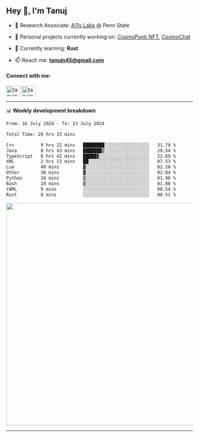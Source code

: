 <h2>Hey 👋, I'm Tanuj</h2>

- 🔬 Research Associate: [A11y Labs](https://a11y.ist.psu.edu/) @ Penn State 

- 🔭 Personal projects currently working on: [CosmoPunk NFT](https://github.com/tanujn45/CosmoNFT), [CosmoChat](https://github.com/tanujn45/CosmoChat)

- 🌱 Currently learning: **Rust**

- 📫 Reach me: **tanujn45@gmail.com**

<h4 align="left">Connect with me:</h4>
<p align="left">
<a href="https://twitter.com/tanujn45" target="blank"><img align="center" src="https://raw.githubusercontent.com/rahuldkjain/github-profile-readme-generator/master/src/images/icons/Social/twitter.svg" alt="tanujn45" height="28" width="38" /></a>
<a href="https://linkedin.com/in/tanujn45" target="blank"><img align="center" src="https://raw.githubusercontent.com/rahuldkjain/github-profile-readme-generator/master/src/images/icons/Social/linked-in-alt.svg" alt="tanujn45" height="28" width="38" /></a>
</p>

-------

📊 **Weekly development breakdown**
<!--START_SECTION:waka-->

```txt
From: 16 July 2024 - To: 23 July 2024

Total Time: 29 hrs 33 mins

C++          9 hrs 22 mins   ████████░░░░░░░░░░░░░░░░░   31.70 %
Java         8 hrs 43 mins   ███████▒░░░░░░░░░░░░░░░░░   29.54 %
TypeScript   6 hrs 42 mins   █████▓░░░░░░░░░░░░░░░░░░░   22.69 %
XML          2 hrs 13 mins   ██░░░░░░░░░░░░░░░░░░░░░░░   07.53 %
Lua          40 mins         ▓░░░░░░░░░░░░░░░░░░░░░░░░   02.28 %
Other        36 mins         ▓░░░░░░░░░░░░░░░░░░░░░░░░   02.04 %
Python       34 mins         ▒░░░░░░░░░░░░░░░░░░░░░░░░   01.96 %
Bash         19 mins         ▒░░░░░░░░░░░░░░░░░░░░░░░░   01.08 %
YAML         9 mins          ░░░░░░░░░░░░░░░░░░░░░░░░░   00.54 %
Rust         8 mins          ░░░░░░░░░░░░░░░░░░░░░░░░░   00.51 %
```

<!--END_SECTION:waka-->

<img src="https://wakatime.com/share/@018e9abd-1aa4-4aa6-9db7-5ca3b999e810/4650b67a-98aa-46b4-b598-3d8a2451f0df.svg" width="600"/>

-------
